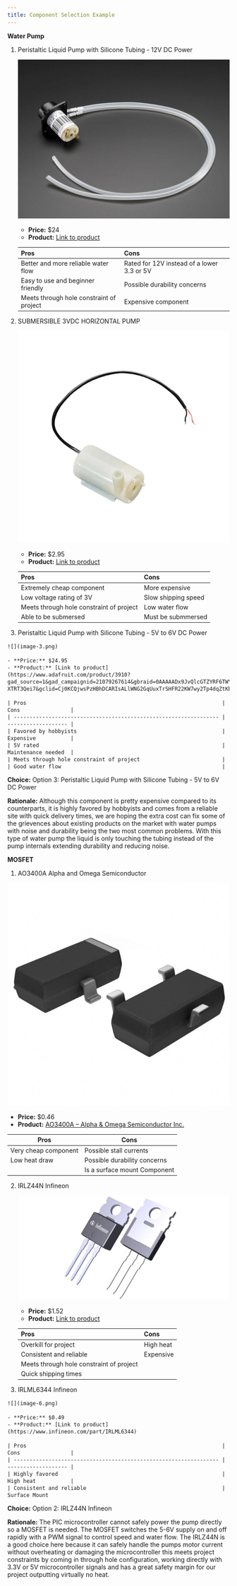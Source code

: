 ```yaml
---
title: Component Selection Example
---
```




**Water Pump**

1. Peristaltic Liquid Pump with Silicone Tubing - 12V DC Power

     ![](image.png)

    - **Price:** $24
    - **Product:** [Link to product](https://www.adafruit.com/product/1150?srsltid=AfmBOooaz39uHHWJ213ik0FwD3iclTX2l7PiEKJ8JLTGcDD_krnj78P4)

    | Pros                                      | Cons                                                             |
    | ----------------------------------------- | ---------------------------------------------------------------- |
    | Better and more reliable water flow       | Rated for 12V instead of a lower 3.3 or 5V                       |
    | Easy to use and beginner friendly         | Possible durability concerns                                    |
    | Meets through hole constraint of project  | Expensive component                                   |

    
2. 	SUBMERSIBLE 3VDC HORIZONTAL PUMP

     ![](image-1.png)

    - **Price:** $2.95
    - **Product:** [Link to product](https://www.digikey.com/en/products/detail/adafruit-industries-llc/4546/11627740)

    | Pros                                                              | Cons                |
    | ----------------------------------------------------------------- | ------------------- |
    | Extremely cheap component                                         | More expensive      |
    | Low voltage rating of 3V                                          | Slow shipping speed |
    | Meets through hole constraint of project                          | Low water flow      |
    | Able to be submersed                                              | Must be submmersed  |

 3.  Peristaltic Liquid Pump with Silicone Tubing - 5V to 6V DC Power

    ![](image-3.png)

    - **Price:** $24.95
    - **Product:** [Link to product](https://www.adafruit.com/product/3910?gad_source=1&gad_campaignid=21079267614&gbraid=0AAAAADx9JvQlcGTZYRF6TWY-XTRT3Qei7&gclid=Cj0KCQjwsPzHBhDCARIsALlWNG2GqUuxTrSHFR22KW7wy2Tp4dqZtKbyARlyKp5T1vI9AJeWGoFzRQcaAiygEALw_wcB)

    | Pros                                                              | Cons                |
    | ----------------------------------------------------------------- | ------------------- |
    | Favored by hobbyists                                              | Expensive           |
    | 5V rated                                                          | Maintenance needed  |
    | Meets through hole constraint of project                          |       
    | Good water flow                                                   |   

**Choice:** Option 3:  Peristaltic Liquid Pump with Silicone Tubing - 5V to 6V DC Power

**Rationale:** Although this component is pretty expensive compared to its counterparts, it is highly favored by hobbyists and comes from a reliable site with quick delivery times, we are hoping the extra cost can fix some of the grievences about existing products on the market with water pumps with noise and durability being the two most common problems. With this type of water pump the liquid is only touching the tubing instead of the pump internals extending durability and reducing noise.  


**MOSFET**

1. AO3400A Alpha and Omega Semiconductor 

 ![](image-4.png)

- **Price:** $0.46  
- **Product:** [AO3400A – Alpha & Omega Semiconductor Inc.](https://www.digikey.com/en/products/detail/alpha-omega-semiconductor-inc/AO3400A/1855772)

| Pros                                 | Cons                                         |
| ------------------------------------ | -------------------------------------------- |
| Very cheap component                 | Possible stall currents                      |
| Low heat draw                        | Possible durability concerns                 |
|                                      | Is a surface mount Component 


    
2. 	IRLZ44N Infineon

     ![alt text](image-7.png)

    - **Price:** $1.52
    - **Product:** [Link to product](https://www.infineon.com/part/IRLZ44N)

    | Pros                                                              | Cons                |
    | ----------------------------------------------------------------- | ------------------- |
    | Overkill for project                                              | High heat           |
    | Consistent and reliable                                           | Expensive           |
    | Meets through hole constraint of project                          |                     
    | Quick shipping times                                              |   

 3.  IRLML6344 Infineon

    ![](image-6.png)

    - **Price:** $0.49
    - **Product:** [Link to product](https://www.infineon.com/part/IRLML6344)

    | Pros                                                              | Cons                |
    | ----------------------------------------------------------------- | ------------------- |
    | Highly favored                                                    | High heat           |
    | Consistent and reliable                                           | Surface Mount
    

**Choice:** Option 2:  IRLZ44N Infineon

**Rationale:** The PIC microcontroller cannot safely power the pump directly so a MOSFET is needed. The MOSFET switches the 5-6V supply on and off rapidly with a PWM signal to control speed and water flow. The IRLZ44N is a good choice here because it can safely handle the pumps motor current without overheating or damaging the microcontroller this meets project constraints by coming in through hole configuration, working directly with 3.3V or 5V microcontroller signals and has a great safety margin for our project outputting virtually no heat.

